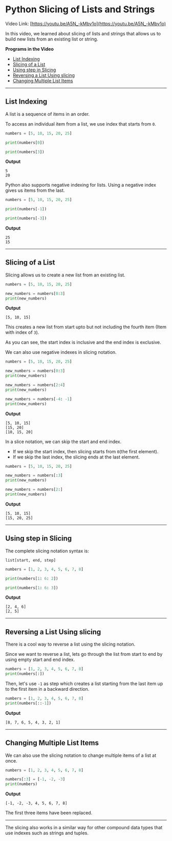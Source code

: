 # Python Slicing of Lists and Strings

Video Link: [https://youtu.be/A5N_-kMbv1o](https://youtu.be/A5N_-kMbv1o)

In this video, we learned about slicing of lists and strings that allows us to build new lists from an existing list or string.

**Programs in the Video**

- [List Indexing](#list-indexing)
- [Slicing of a List](#slicing-of-a-list)
- [Using step in Slicing](#using-step-in-slicing)
- [Reversing a List Using slicing](#reversing-a-list-using-slicing)
- [Changing Multiple List Items](#changing-multiple-list-items)

---

## List Indexing

A list is a sequence of items in an order.

To access an individual item from a list, we use index that starts from `0`.

```python
numbers = [5, 10, 15, 20, 25]

print(numbers[0])

print(numbers[3])
```

**Output**
```
5
20
```

Python also supports negative indexing for lists. Using a negative index gives us items from the last.

```python
numbers = [5, 10, 15, 20, 25]

print(numbers[-1])

print(numbers[-3])
```

**Output**
```
25
15
```

---

## Slicing of a List

Slicing allows us to create a new list from an existing list.

```python
numbers = [5, 10, 15, 20, 25]

new_numbers = numbers[0:3]
print(new_numbers)
```

**Output**
```
[5, 10, 15]
```

This creates a new list from start upto but not including the fourth item (Item with index of `3`).

As you can see, the start index is inclusive and the end index is exclusive.

We can also use negative indexes in slicing notation.

```python
numbers = [5, 10, 15, 20, 25]

new_numbers = numbers[0:3]
print(new_numbers)

new_numbers = numbers[2:4]
print(new_numbers)

new_numbers = numbers[-4: -1]
print(new_numbers)
```

**Output**
```
[5, 10, 15]
[15, 20]
[10, 15, 20]
```

In a slice notation, we can skip the start and end index.

- If we skip the start index, then slicing starts from `0`(the first element). 
- If we skip the last index, the slicing ends at the last element. 


```python
numbers = [5, 10, 15, 20, 25]

new_numbers = numbers[:3]
print(new_numbers)

new_numbers = numbers[2:]
print(new_numbers)
```

**Output**
```
[5, 10, 15]
[15, 20, 25]
```

---

## Using step in Slicing

The complete slicing notation syntax is:

```
list[start, end, step]
```

```python
numbers = [1, 2, 3, 4, 5, 6, 7, 8]

print(numbers[1: 6: 2])

print(numbers[1: 6: 3])
```

**Output**

```
[2, 4, 6]
[2, 5]
```

---

## Reversing a List Using slicing

There is a cool way to reverse a list using the slicing notation.

Since we want to reverse a list, lets go through the list from start to end by using empty start and end index.

```python
numbers = [1, 2, 3, 4, 5, 6, 7, 8]
print(numbers[:])
```

Then, let's use `-1` as step which creates a list starting from the last item up to the first item in a backward direction.

```python
numbers = [1, 2, 3, 4, 5, 6, 7, 8]
print(numbers[::-1])
```

**Output**
```
[8, 7, 6, 5, 4, 3, 2, 1]
```

---

## Changing Multiple List Items
We can also use the slicing notation to change multiple items of a list at once.

```python
numbers = [1, 2, 3, 4, 5, 6, 7, 8]

numbers[:3] = [-1, -2, -3]
print(numbers)
```

**Output**
```
[-1, -2, -3, 4, 5, 6, 7, 8]
```

The first three items have been replaced.

---

The slicing also works in a similar way for other compound data types that use indexes such as strings and tuples.
